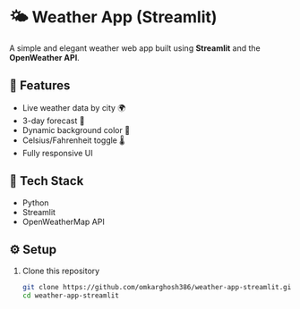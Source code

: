 # 🌤️ Weather App (Streamlit)

A simple and elegant weather web app built using **Streamlit** and the **OpenWeather API**.

## 🚀 Features
- Live weather data by city 🌍  
- 3-day forecast 📅  
- Dynamic background color 🎨  
- Celsius/Fahrenheit toggle 🌡️  
- Fully responsive UI  

## 🧩 Tech Stack
- Python
- Streamlit
- OpenWeatherMap API

## ⚙️ Setup
1. Clone this repository  
   ```bash
   git clone https://github.com/omkarghosh386/weather-app-streamlit.git
   cd weather-app-streamlit